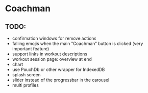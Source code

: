 # Coachman

## TODO:
- confirmation windows for remove actions
- falling emojis when the main "Coachman" button is clicked (very important feature)
- support links in workout descriptions
- workout session page: overview at end
- chart
- use PouchDb or other wrapper for IndexedDB
- splash screen
- slider instead of the progressbar in the carousel
- multi profiles
